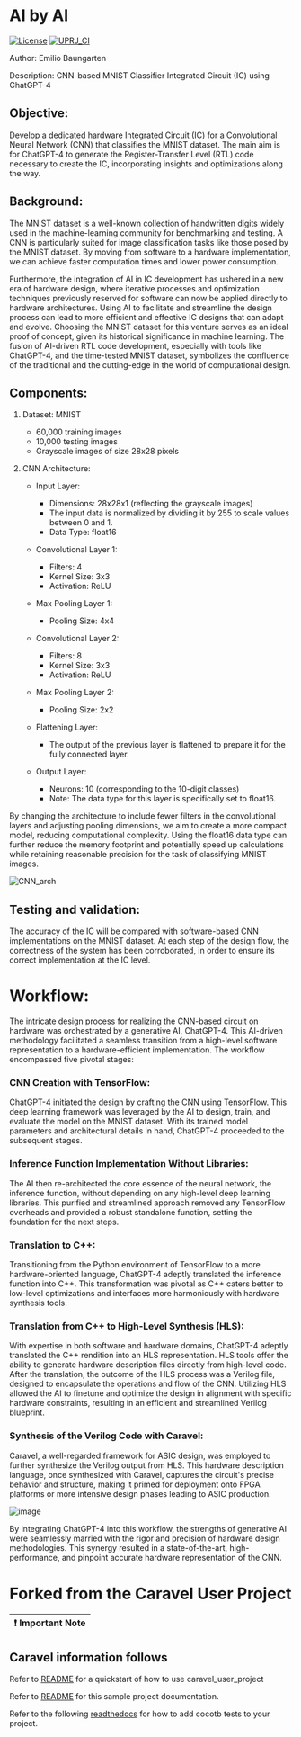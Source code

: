 # AI by AI

[![License](https://img.shields.io/badge/License-Apache%202.0-blue.svg)](https://opensource.org/licenses/Apache-2.0) [![UPRJ_CI](https://github.com/efabless/caravel_project_example/actions/workflows/user_project_ci.yml/badge.svg)](https://github.com/efabless/caravel_project_example/actions/workflows/user_project_ci.yml)

Author: Emilio Baungarten

Description: CNN-based MNIST Classifier Integrated Circuit (IC) using ChatGPT-4

## Objective:
Develop a dedicated hardware Integrated Circuit (IC) for a Convolutional Neural Network (CNN) that classifies the MNIST dataset. The main aim is for ChatGPT-4 to generate the Register-Transfer Level (RTL) code necessary to create the IC, incorporating insights and optimizations along the way.

## Background:
The MNIST dataset is a well-known collection of handwritten digits widely used in the machine-learning community for benchmarking and testing. A CNN is particularly suited for image classification tasks like those posed by the MNIST dataset. By moving from software to a hardware implementation, we can achieve faster computation times and lower power consumption.

Furthermore, the integration of AI in IC development has ushered in a new era of hardware design, where iterative processes and optimization techniques previously reserved for software can now be applied directly to hardware architectures. Using AI to facilitate and streamline the design process can lead to more efficient and effective IC designs that can adapt and evolve. Choosing the MNIST dataset for this venture serves as an ideal proof of concept, given its historical significance in machine learning. The fusion of AI-driven RTL code development, especially with tools like ChatGPT-4, and the time-tested MNIST dataset, symbolizes the confluence of the traditional and the cutting-edge in the world of computational design.

## Components:
1. Dataset: MNIST
   - 60,000 training images
   - 10,000 testing images
   - Grayscale images of size 28x28 pixels

2. CNN Architecture:
   - Input Layer:
      - Dimensions: 28x28x1 (reflecting the grayscale images)
      - The input data is normalized by dividing it by 255 to scale values between 0 and 1.
      - Data Type: float16
   
   - Convolutional Layer 1:
      - Filters: 4
      - Kernel Size: 3x3
      - Activation: ReLU

   - Max Pooling Layer 1:
      - Pooling Size: 4x4

   - Convolutional Layer 2:
      - Filters: 8
      - Kernel Size: 3x3
      - Activation: ReLU

   - Max Pooling Layer 2:
      - Pooling Size: 2x2

   - Flattening Layer:
      - The output of the previous layer is flattened to prepare it for the fully connected layer.

   - Output Layer:
      - Neurons: 10 (corresponding to the 10-digit classes)
      - Note: The data type for this layer is specifically set to float16.

By changing the architecture to include fewer filters in the convolutional layers and adjusting pooling dimensions, we aim to create a more compact model, reducing computational complexity. Using the float16 data type can further reduce the memory footprint and potentially speed up calculations while retaining reasonable precision for the task of classifying MNIST images.

![CNN_arch](https://github.com/Baungarten-CINVESTAV/AI_by_AI/assets/101527680/e28288d8-dc1f-486e-94be-5f7f35e94a8a)
  
## Testing and validation:
The accuracy of the IC will be compared with software-based CNN implementations on the MNIST dataset.
At each step of the design flow, the correctness of the system has been corroborated, in order to ensure its correct implementation at the IC level.

# Workflow:
The intricate design process for realizing the CNN-based circuit on hardware was orchestrated by a generative AI, ChatGPT-4. This AI-driven methodology facilitated a seamless transition from a high-level software representation to a hardware-efficient implementation. The workflow encompassed five pivotal stages:

### CNN Creation with TensorFlow:

ChatGPT-4 initiated the design by crafting the CNN using TensorFlow. This deep learning framework was leveraged by the AI to design, train, and evaluate the model on the MNIST dataset. With its trained model parameters and architectural details in hand, ChatGPT-4 proceeded to the subsequent stages.

### Inference Function Implementation Without Libraries:

The AI then re-architected the core essence of the neural network, the inference function, without depending on any high-level deep learning libraries. This purified and streamlined approach removed any TensorFlow overheads and provided a robust standalone function, setting the foundation for the next steps.

### Translation to C++:

Transitioning from the Python environment of TensorFlow to a more hardware-oriented language, ChatGPT-4 adeptly translated the inference function into C++. This transformation was pivotal as C++ caters better to low-level optimizations and interfaces more harmoniously with hardware synthesis tools.

### Translation from C++ to High-Level Synthesis (HLS):

With expertise in both software and hardware domains, ChatGPT-4 adeptly translated the C++ rendition into an HLS representation. HLS tools offer the ability to generate hardware description files directly from high-level code. After the translation, the outcome of the HLS process was a Verilog file, designed to encapsulate the operations and flow of the CNN. Utilizing HLS allowed the AI to finetune and optimize the design in alignment with specific hardware constraints, resulting in an efficient and streamlined Verilog blueprint.

### Synthesis of the Verilog Code with Caravel:

Caravel, a well-regarded framework for ASIC design, was employed to further synthesize the Verilog output from HLS. This hardware description language, once synthesized with Caravel, captures the circuit's precise behavior and structure, making it primed for deployment onto FPGA platforms or more intensive design phases leading to ASIC production.

![image](https://github.com/Baungarten-CINVESTAV/AI_by_AI/assets/101527680/7dbcafe6-070c-4d56-8515-60a5cdccf61c)


By integrating ChatGPT-4 into this workflow, the strengths of generative AI were seamlessly married with the rigor and precision of hardware design methodologies. This synergy resulted in a state-of-the-art, high-performance, and pinpoint accurate hardware representation of the CNN.


# Forked from the Caravel User Project


| :exclamation: Important Note            |
|-----------------------------------------|

## Caravel information follows

Refer to [README](docs/source/index.rst#section-quickstart) for a quickstart of how to use caravel_user_project

Refer to [README](docs/source/index.rst) for this sample project documentation. 

Refer to the following [readthedocs](https://caravel-sim-infrastructure.readthedocs.io/en/latest/index.html) for how to add cocotb tests to your project. 
